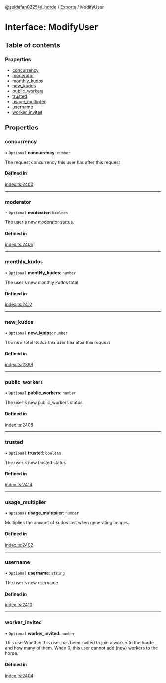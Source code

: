 [@zeldafan0225/ai_horde](../README.md) / [Exports](../modules.md) / ModifyUser

# Interface: ModifyUser

## Table of contents

### Properties

- [concurrency](ModifyUser.md#concurrency)
- [moderator](ModifyUser.md#moderator)
- [monthly\_kudos](ModifyUser.md#monthly_kudos)
- [new\_kudos](ModifyUser.md#new_kudos)
- [public\_workers](ModifyUser.md#public_workers)
- [trusted](ModifyUser.md#trusted)
- [usage\_multiplier](ModifyUser.md#usage_multiplier)
- [username](ModifyUser.md#username)
- [worker\_invited](ModifyUser.md#worker_invited)

## Properties

### concurrency

• `Optional` **concurrency**: `number`

The request concurrency this user has after this request

#### Defined in

[index.ts:2400](https://github.com/ZeldaFan0225/ai_horde/blob/a3ac80c/index.ts#L2400)

___

### moderator

• `Optional` **moderator**: `boolean`

The user's new moderator status.

#### Defined in

[index.ts:2406](https://github.com/ZeldaFan0225/ai_horde/blob/a3ac80c/index.ts#L2406)

___

### monthly\_kudos

• `Optional` **monthly\_kudos**: `number`

The user's new monthly kudos total

#### Defined in

[index.ts:2412](https://github.com/ZeldaFan0225/ai_horde/blob/a3ac80c/index.ts#L2412)

___

### new\_kudos

• `Optional` **new\_kudos**: `number`

The new total Kudos this user has after this request

#### Defined in

[index.ts:2398](https://github.com/ZeldaFan0225/ai_horde/blob/a3ac80c/index.ts#L2398)

___

### public\_workers

• `Optional` **public\_workers**: `number`

The user's new public_workers status.

#### Defined in

[index.ts:2408](https://github.com/ZeldaFan0225/ai_horde/blob/a3ac80c/index.ts#L2408)

___

### trusted

• `Optional` **trusted**: `boolean`

The user's new trusted status

#### Defined in

[index.ts:2414](https://github.com/ZeldaFan0225/ai_horde/blob/a3ac80c/index.ts#L2414)

___

### usage\_multiplier

• `Optional` **usage\_multiplier**: `number`

Multiplies the amount of kudos lost when generating images.

#### Defined in

[index.ts:2402](https://github.com/ZeldaFan0225/ai_horde/blob/a3ac80c/index.ts#L2402)

___

### username

• `Optional` **username**: `string`

The user's new username.

#### Defined in

[index.ts:2410](https://github.com/ZeldaFan0225/ai_horde/blob/a3ac80c/index.ts#L2410)

___

### worker\_invited

• `Optional` **worker\_invited**: `number`

This userWhether this user has been invited to join a worker to the horde and how many of them. When 0, this user cannot add (new) workers to the horde.

#### Defined in

[index.ts:2404](https://github.com/ZeldaFan0225/ai_horde/blob/a3ac80c/index.ts#L2404)
